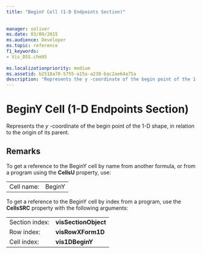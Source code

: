 ```yaml
---
title: "BeginY Cell (1-D Endpoints Section)"
 
 
manager: soliver
ms.date: 03/09/2015
ms.audience: Developer
ms.topic: reference
f1_keywords:
- Vis_DSS.chm95
 
ms.localizationpriority: medium
ms.assetid: b2518a70-5755-a15a-a238-bac2ae64a75a
description: "Represents the y -coordinate of the begin point of the 1-D shape, in relation to the origin of its parent."
---
```


# BeginY Cell (1-D Endpoints Section)

Represents the  *y*  -coordinate of the begin point of the 1-D shape, in relation to the origin of its parent. 
  
## Remarks

To get a reference to the BeginY cell by name from another formula, or from a program using the **CellsU** property, use: 
  
|||
|:-----|:-----|
| Cell name:  <br/> | BeginY  <br/> |
   
To get a reference to the BeginY cell by index from a program, use the **CellsSRC** property with the following arguments: 
  
|||
|:-----|:-----|
| Section index:  <br/> |**visSectionObject** <br/> |
| Row index:  <br/> |**visRowXForm1D** <br/> |
| Cell index:  <br/> |**vis1DBeginY** <br/> |
   


